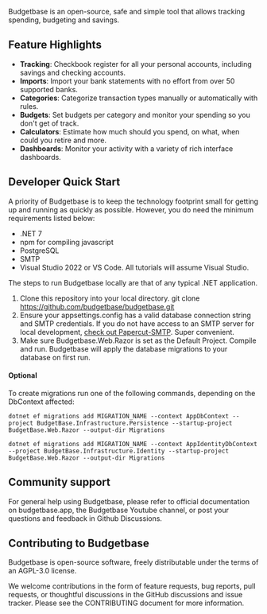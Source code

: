 Budgetbase is an open-source, safe and simple tool that allows tracking spending, budgeting and savings.  

## Feature Highlights
- **Tracking**: Checkbook register for all your personal accounts, including savings and checking accounts.
- **Imports**: Import your bank statements with no effort from over 50 supported banks.
- **Categories**: Categorize transaction types manually or automatically with rules.
- **Budgets**: Set budgets per category and monitor your spending so you don't get of track.
- **Calculators**: Estimate how much should you spend, on what, when could you retire and more.
- **Dashboards**: Monitor your activity with a variety of rich interface dashboards.

## Developer Quick Start
A priority of Budgetbase is to keep the technology footprint small for getting up and running as quickly as possible. However, you do need the minimum requirements listed below:
- .NET 7
- npm for compiling javascript
- PostgreSQL
- SMTP
- Visual Studio 2022 or VS Code. All tutorials will assume Visual Studio.

The steps to run Budgetbase locally are that of any typical .NET application.
1. Clone this repository into your local directory.
git clone https://github.com/budgetbase/budgetbase.git
2. Ensure your appsettings.config has a valid database connection string and SMTP credentials. If you do not have access to an SMTP server for local development, [check out Papercut-SMTP](https://github.com/ChangemakerStudios/Papercut-SMTP). Super convenient.
3. Make sure Budgetbase.Web.Razor is set as the Default Project. Compile and run. Budgetbase will apply the database migrations to your database on first run.

#### Optional
To create migrations run one of the following commands, depending on the DbContext affected:
```
dotnet ef migrations add MIGRATION_NAME --context AppDbContext --project BudgetBase.Infrastructure.Persistence --startup-project BudgetBase.Web.Razor --output-dir Migrations
```
```
dotnet ef migrations add MIGRATION_NAME --context AppIdentityDbContext --project BudgetBase.Infrastructure.Identity --startup-project BudgetBase.Web.Razor --output-dir Migrations
```

## Community support
For general help using Budgetbase, please refer to official documentation on budgetbase.app, the Budgetbase Youtube channel, or post your questions and feedback in Github Discussions.

## Contributing to Budgetbase
Budgetbase is open-source software, freely distributable under the terms of an AGPL-3.0 license.

We welcome contributions in the form of feature requests, bug reports, pull requests, or thoughtful discussions in the GitHub discussions and issue tracker. Please see the CONTRIBUTING document for more information.
